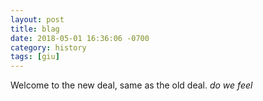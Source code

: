 ```yaml
---
layout: post
title: blag
date: 2018-05-01 16:36:06 -0700
category: history
tags: [giu]
---
```


Welcome to the new deal, same as the old deal. *do we feel*

